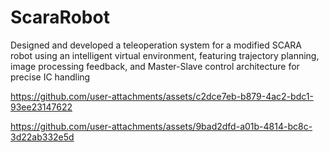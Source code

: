 # ScaraRobot
Designed and developed a teleoperation system for a modified SCARA robot using an intelligent virtual environment, featuring trajectory planning, image processing feedback, and Master-Slave control architecture for precise IC handling


https://github.com/user-attachments/assets/c2dce7eb-b879-4ac2-bdc1-93ee23147622



https://github.com/user-attachments/assets/9bad2dfd-a01b-4814-bc8c-3d22ab332e5d

